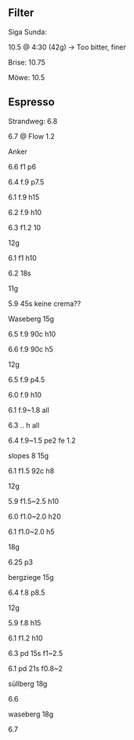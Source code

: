 ## Filter

Siga Sunda:

10.5 @ 4:30 (42g) -> Too bitter, finer

Brise: 10.75

Möwe: 10.5

## Espresso

Strandweg: 6.8

6.7 @ Flow 1.2

Anker

6.6 f1 p6

6.4 f.9 p7.5

6.1 f.9 h15

6.2 f.9 h10

6.3 f1.2 10

12g

6.1 f1 h10

6.2 18s

11g

5.9 45s keine crema??

Waseberg 15g

6.5 f.9 90c h10

6.6 f.9 90c h5

12g

6.5 f.9 p4.5

6.0 f.9 h10

6.1 f.9~1.8 all

6.3 .. h all

6.4 f.9~1.5 pe2 fe 1.2

slopes 8 15g

6.1 f1.5 92c h8

12g

5.9 f1.5~2.5 h10

6.0 f1.0~2.0 h20

6.1 f1.0~2.0 h5

18g

6.25 p3

bergziege 15g

6.4 f.8 p8.5

12g

5.9 f.8 h15

6.1 f1.2 h10

6.3 pd 15s f1~2.5

6.1 pd 21s f0.8~2

süllberg 18g

6.6

waseberg 18g

6.7





